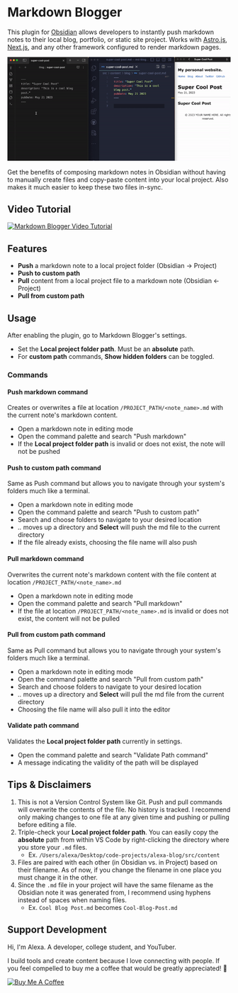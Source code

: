 # Markdown Blogger
This plugin for [Obsidian](https://obsidian.md) allows developers to instantly push markdown notes to their local blog, portfolio, or static site project. Works with [Astro.js](https://astro.build), [Next.js](https://nextjs.org), and any other framework configured to render markdown pages. 

![markdown-blogger-demo](/images/md-blogger-demo.gif)

Get the benefits of composing markdown notes in Obsidian without having to manually create files and copy-paste content into your local 
project. Also makes it much easier to keep these two files in-sync. 

## Video Tutorial
[![Markdown Blogger Video Tutorial](https://img.youtube.com/vi/VUU_dVG08Ps/0.jpg)](https://youtu.be/VUU_dVG08Ps)

## Features
- **Push** a markdown note to a local project folder (Obsidian -> Project)
- **Push to custom path**
- **Pull** content from a local project file to a markdown note (Obsidian <- Project)
- **Pull from custom path** 

## Usage
After enabling the plugin, go to Markdown Blogger's settings.
- Set the **Local project folder path**. Must be an **absolute** path.
- For **custom path** commands, **Show hidden folders** can be toggled.

### Commands

#### Push markdown command
Creates or overwrites a file at location `/PROJECT_PATH/<note_name>.md` with the current note's markdown content.
- Open a markdown note in editing mode
- Open the command palette and search "Push markdown"
- If the **Local project folder path** is invalid or does not exist, the note will not be pushed

#### Push to custom path command
Same as Push command but allows you to navigate through your system's folders much like a terminal.
- Open a markdown note in editing mode
- Open the command palette and search "Push to custom path"
- Search and choose folders to navigate to your desired location
- *..* moves up a directory and **Select** will push the md file to the current directory
- If the file already exists, choosing the file name will also push

#### Pull markdown command 
Overwrites the current note's markdown content with the file content at location `/PROJECT_PATH/<note_name>.md`
- Open a markdown note in editing mode
- Open the command palette and search "Pull markdown"
- If the file at location `/PROJECT_PATH/<note_name>.md` is invalid or does not exist, the content will not be pulled

#### Pull from custom path command
Same as Pull command but allows you to navigate through your system's folders much like a terminal.
- Open a markdown note in editing mode
- Open the command palette and search "Pull from custom path"
- Search and choose folders to navigate to your desired location
- *..* moves up a directory and **Select** will pull the md file from the current directory
- Choosing the file name will also pull it into the editor

#### Validate path command
Validates the **Local project folder path** currently in settings.
- Open the command palette and search "Validate Path command"
- A message indicating the validity of the path will be displayed 

## Tips & Disclaimers
1. This is not a Version Control System like Git. Push and pull commands will overwrite the contents of the file. No history is tracked. I recommend only making changes to one file at any given time and pushing or pulling before editing a file.
2. Triple-check your **Local project folder path**. You can easily copy the **absolute** path from within VS Code by right-clicking the directory where you store your `.md` files. 
	- Ex. `/Users/alexa/Desktop/code-projects/alexa-blog/src/content`
3. Files are paired with each other (in Obsidian vs. in Project) based on their filename. As of now, if you change the filename in one place you must change it in the other. 
4. Since the `.md` file in your project will have the same filename as the Obsidian note it was generated from, I recommend using hyphens instead of spaces when naming files.
	- Ex. `Cool Blog Post.md` becomes `Cool-Blog-Post.md`

## Support Development
Hi, I'm Alexa. A developer, college student, and YouTuber.

I build tools and create content because I love connecting with people. If you feel compelled to buy me a coffee that would be greatly appreciated! 🤗

<a href="https://www.buymeacoffee.com/alexafazio" target="_blank"><img src="https://cdn.buymeacoffee.com/buttons/v2/default-green.png" alt="Buy Me A Coffee" style="height: 60px !important;width: 217px !important;" ></a>
